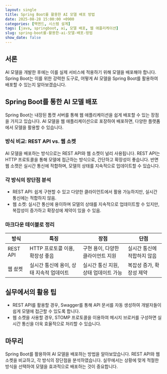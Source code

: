 ```yaml
---
layout: single
title: Spring Boot를 활용한 AI 모델 배포 방법
date: 2025-08-28 15:00:00 +0900
categories: [백엔드, 시스템 설계]
tags: [java, springboot, ai, 모델 배포, 웹 애플리케이션]
slug: spring-boot를-활용한-ai-모델-배포-방법
show_date: false
---
```


## 서론
AI 모델을 개발한 후에는 이를 실제 서비스에 적용하기 위해 모델을 배포해야 합니다. Spring Boot는 이를 위한 강력한 도구로, 어떻게 AI 모델을 Spring Boot를 활용하여 배포할 수 있는지 알아보겠습니다.

## Spring Boot를 통한 AI 모델 배포
Spring Boot는 내장된 톰캣 서버를 통해 웹 애플리케이션을 쉽게 배포할 수 있는 장점을 가지고 있습니다. AI 모델을 웹 애플리케이션으로 포장하여 배포하면, 다양한 플랫폼에서 모델을 활용할 수 있습니다.

### 방식 비교: REST API vs. 웹 소켓
AI 모델을 배포하는 방식으로는 REST API와 웹 소켓이 널리 사용됩니다. REST API는 HTTP 프로토콜을 통해 모델에 접근하는 방식으로, 간단하고 확장성이 좋습니다. 반면 웹 소켓은 실시간 통신에 적합하며, 모델의 상태를 지속적으로 업데이트할 수 있습니다.

### 각 방식의 장단점 분석
- REST API: 쉽게 구현할 수 있고 다양한 클라이언트에서 활용 가능하지만, 실시간 통신에는 적합하지 않음.
- 웹 소켓: 실시간 통신에 용이하며 모델의 상태를 지속적으로 업데이트할 수 있지만, 복잡성이 증가하고 확장성에 제약이 있을 수 있음.

### 마크다운 테이블로 정리
| 방식    | 특징                                  | 장점                               | 단점                                    |
|---------|---------------------------------------|------------------------------------|-----------------------------------------|
| REST API| HTTP 프로토콜 이용, 확장성 좋음       | 구현 용이, 다양한 클라이언트 지원 | 실시간 통신에 적합하지 않음             |
| 웹 솼켓| 실시간 통신에 용이, 상태 지속적 업데이트 | 실시간 통신 지원, 상태 업데이트 가능 | 복잡성 증가, 확장성 제약              |

## 실무에서의 활용 팁
- REST API를 활용할 경우, Swagger를 통해 API 문서를 자동 생성하여 개발자들이 쉽게 모델에 접근할 수 있도록 합니다.
- 웹 소켓을 사용할 경우, STOMP 프로토콜을 이용하여 메시지 브로커를 구성하면 실시간 통신을 더욱 효율적으로 처리할 수 있습니다.

## 마무리
Spring Boot를 활용하여 AI 모델을 배포하는 방법을 알아보았습니다. REST API와 웹 소켓을 비교하고, 각 방식의 장단점을 분석하였습니다. 실무에서는 상황에 맞게 적절한 방식을 선택하여 모델을 효과적으로 배포하는 것이 중요합니다.